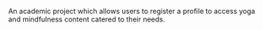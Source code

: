 An academic project which allows users to register a profile to access yoga and mindfulness content catered to their needs.
